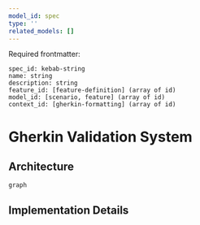 ```yaml
---
model_id: spec
type: ''
related_models: []
---
```

Required frontmatter:
```
spec_id: kebab-string
name: string
description: string
feature_id: [feature-definition] (array of id)
model_id: [scenario, feature] (array of id)
context_id: [gherkin-formatting] (array of id)
```

# Gherkin Validation System

## Architecture

```mermaid
graph 
```

## Implementation Details

<free markdown>
